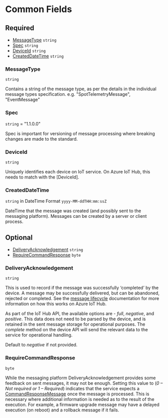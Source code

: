 # Common Fields

## Required

* [MessageType](#messagetype) ```string```
* [Spec](#spec) ```string```
* [DeviceId](#deviceid) ```string```
* [CreatedDateTime](#createddatetime) ```string```

### MessageType
```string``` 

Contains a string of the message type, as per the details in the individual message types specification. e.g. "SpotTelemetryMessage", "EventMessage"
### Spec
```string``` = "1.1.0.0"

Spec is important for versioning of message processing where breaking changes are made to the standard.
### DeviceId
```string``` 

Uniquely identifies each device on IoT service. On Azure IoT Hub, this needs to match with the [DeviceId]. 

### CreatedDateTime
```string``` in DateTime Format ```yyyy-MM-ddTHH:mm:ssZ```

DateTime that the message was created (and possibly sent to the messaging platform). Messages can be created by a server or client process.

## Optional

* [DeliveryAcknowledgement](#deliveryacknowledgement) ```string```
* [RequireCommandResponse](#requirecommandResponse) ```byte```

### DeliveryAcknowledgement
```string``` 

This is used to record if the message was successfully ‘completed’ by the device. A message may be successfully delivered, but can be abandoned, rejected or completed. See the [message lifecycle](https://docs.microsoft.com/en-us/azure/iot-hub/iot-hub-devguide-messages-c2d) documentation for more information on how this works on Azure IoT Hub.

As part of the IoT Hub API, the available options are - _full_, _negative_, and _positive_. This data does not need to be parsed by the device, and is retained in the sent message storage for operational purposes. The _complete_ method on the device API will send the relevant data to the service for operational handling.

Default to _negative_ if not provided.

### RequireCommandResponse
```byte``` 

While the messaging platform DeliveryAcknowledgement provides some feedback on sent messages, it may not be enough. Setting this value to (_0 – Not required or 1 – Required_) indicates that the service expects a [CommandResponseMessage](../01-DeviceToCloud/CommandResponseMessage) once the message is processed. This is necessary where additional information is needed as to the result of the execution. For example, a firmware upgrade message may have a delayed execution (on reboot) and a rollback message if it fails.